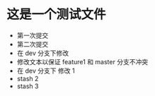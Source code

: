 # 这是一个测试文件
- 第一次提交
- 第二次提交
- 在 dev 分支下修改
- 修改文本以保证 feature1 和 master 分支不冲突
- 在 dev 分支下 修改 1
- stash 2
- stash 3
